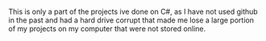 This is only a part of the projects ive done on C#, as I have not used github in the past and had a hard drive corrupt that made me lose a large portion of my projects on my computer that were not stored online. 
